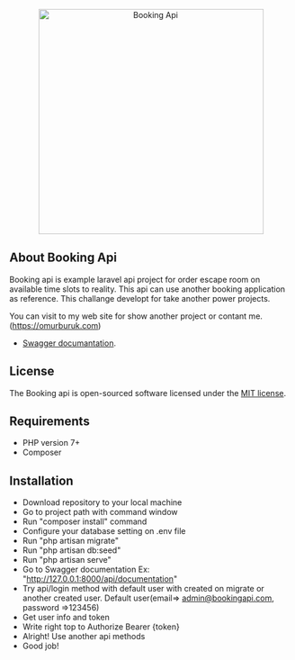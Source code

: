 <p align="center"><a href="https://omurburuk.com" target="_blank"><img src="https://r-xx.bstatic.com/xdata/images/xphoto/263x210/45450084.jpeg?k=f8c2954e867a1dd4b479909c49528531dcfb676d8fbc0d60f51d7b51bb32d1d9&o=" width="400" alt="Booking Api"></a></p>
 

## About Booking Api

Booking api is example laravel api project for order escape room on available time slots to reality. This api can use another booking application as reference.  This challange developt for take another power projects.

You can visit to my web site for show another project or contant me. (https://omurburuk.com)
 
- [Swagger documantation](https://laravel.com/docs/routing).
  
## License

The Booking api is open-sourced software licensed under the [MIT license](https://opensource.org/licenses/MIT).

## Requirements
* PHP version 7+
* Composer  


## Installation

* Download repository to your local machine
* Go to project path with command window
* Run "composer install" command 
* Configure your database setting on .env file
* Run "php artisan migrate"
* Run "php artisan db:seed"
* Run "php artisan serve"
* Go to Swagger documentation Ex: "http://127.0.0.1:8000/api/documentation"
* Try api/login method with default user with created on migrate or another created user. Default user(email=> admin@bookingapi.com, password =>123456)
* Get user info and token
* Write right top to Authorize Bearer {token}
* Alright! Use another api methods
* Good job!
